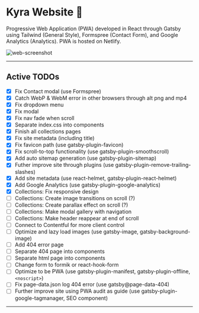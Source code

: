 # Kyra Website :kimono:

Progressive Web Application (PWA) developed in React through Gatsby using Tailwind (General Style), Formspree (Contact Form), and Google Analytics (Analytics). PWA is hosted on Netlify.

![web-screenshot](https://user-images.githubusercontent.com/50670255/71799350-fffccb80-3022-11ea-803f-02af0d282b28.png)

---

## Active TODOs

- [x] Fix Contact modal (use Formspree)
- [x] Catch WebP & WebM error in other browsers through alt png and mp4
- [x] Fix dropdown menu
- [x] Fix modal
- [x] Fix nav fade when scroll
- [x] Separate index.css into components
- [x] Finish all collections pages
- [x] Fix site metadata (including title)
- [x] Fix favicon path (use gatsby-plugin-favicon)
- [x] Fix scroll-to-top functionality (use gatsby-plugin-smoothscroll)
- [x] Add auto sitemap generation (use gatsby-plugin-sitemap)
- [x] Futher improve site through plugins (use gatsby-plugin-remove-trailing-slashes)
- [x] Add site metadata (use react-helmet, gatsby-plugin-react-helmet)
- [x] Add Google Analytics (use gatsby-plugin-google-analytics)
- [x] Collections: Fix responsive design
- [ ] Collections: Create image transitions on scroll (?)
- [ ] Collections: Create parallax effect on scroll (?)
- [ ] Collections: Make modal gallery with navigation
- [ ] Collections: Make header reappear at end of scroll
- [ ] Connect to Contentful for more client control
- [ ] Optimize and lazy load images (use gatsby-image, gatsby-background-image)
- [ ] Add 404 error page
- [ ] Separate 404 page into components
- [ ] Separate html page into components
- [ ] Change form to formik or react-hook-form
- [ ] Optimize to be PWA (use gatsby-plugin-manifest, gatsby-plugin-offline, `<noscript>`)
- [ ] Fix page-data.json log 404 error (use gatsby@page-data-404)
- [ ] Further improve site using PWA audit as guide (use gatsby-plugin-google-tagmanager, SEO component)

---
